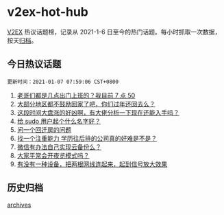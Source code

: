 # v2ex-hot-hub

[V2EX](https://www.v2ex.com/) 热议话题榜，记录从 2021-1-6 日至今的热门话题。每小时抓取一次数据，按天[归档](./archives)。

## 今日热议话题

```更新时间：2021-01-07 07:59:06 CST+0800```

1. [老哥们都是几点出门上班的？我目前 7 点 50](https://www.v2ex.com/t/742058)
1. [大部分地区都不鼓励回家了吧，你们过年还回去么？](https://www.v2ex.com/t/742124)
1. [这段时间大盘涨的好凶啊，有大佬分析一下现在还能入手吗？](https://www.v2ex.com/t/742063)
1. [给 sudo 用户起个什么名字好？](https://www.v2ex.com/t/742093)
1. [问一个回迁房的问题](https://www.v2ex.com/t/742048)
1. [找一个注重能力 学历往后排的公司真的好难是不是？](https://www.v2ex.com/t/742189)
1. [微信有办法自己实现云备份么？](https://www.v2ex.com/t/742178)
1. [大家平常会开夜览模式吗？](https://www.v2ex.com/t/742056)
1. [有没有一种设备，把两根网线连起来，起到信号放大效果](https://www.v2ex.com/t/742084)


## 历史归档

[archives](./archives)

